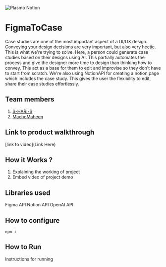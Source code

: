 
![Plasmo Notion](https://github.com/TH-Activities/saturday-hack-night-template/assets/64391274/85d3fbb8-aed6-4751-b051-4539df392f1a)


# FigmaToCase
Case studies are one of the most important aspect of a UI/UX design. Conveying your design decisions are very important, but also very hectic. This is what we're trying to solve. Here, a person could generate case studies based on their designs using AI. This partially automates the process and give the designer more time to design than thinking how to convey. This act as a base for them to edit and improvise so they don't have to start from scratch. We're also using NotionAPI for creating a notion page which includes the case study. This gives the user the flexibility to edit, share their case studies effortlessly.
## Team members
1. [S-HARI-S](https://github.com/S-HARI-S)
2. [MachoMaheen](https://github.com/MachoMaheen)
## Link to product walkthrough
[link to video](Link Here)
## How it Works ?
1. Explaining the working of project
2. Embed video of project demo
## Libraries used

Figma API
Notion API
OpenAI API
## How to configure
```
npm i
```

## How to Run
Instructions for running

